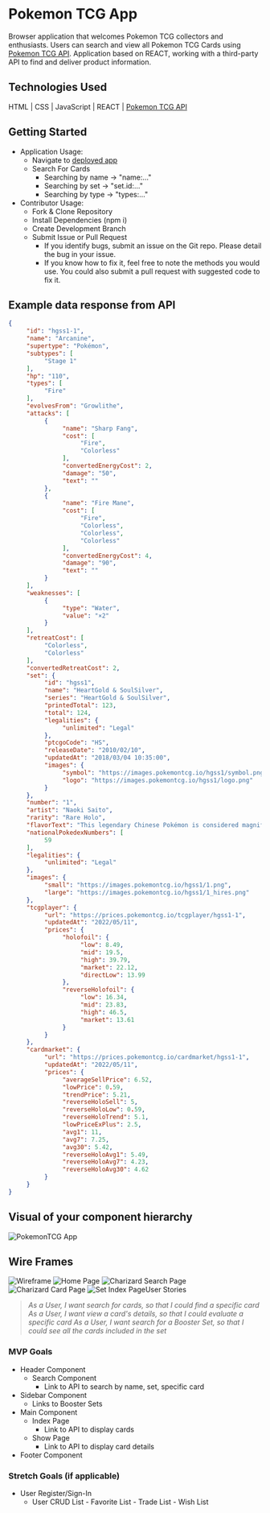 # Pokemon TCG App
Browser application that welcomes Pokemon TCG collectors and enthusiasts. Users can search and view all Pokemon TCG Cards using [Pokemon TCG API](https://dev.pokemontcg.io/). Application based on REACT, working with a third-party API to find and deliver product information.

## Technologies Used
HTML | CSS | JavaScript | REACT | [Pokemon TCG API](https://pokemontcg.io/)

## Getting Started
- Application Usage:
     - Navigate to [deployed app](https://pokemontcg-app.herokuapp.com/)
     - Search For Cards
          - Searching by name -> "name:..."
          - Searching by set -> "set.id:..."
          - Searching by type -> "types:..."
- Contributor Usage:
     - Fork & Clone Repository
     - Install Dependencies (npm i)
     - Create Development Branch
     - Submit Issue or Pull Request
          - If you identify bugs, submit an issue on the Git repo. Please detail the bug in your issue. 
          - If you know how to fix it, feel free to note the methods you would use. You could also submit a pull request with suggested code to fix it.

## Example data response from API
```json
{
     "id": "hgss1-1",
     "name": "Arcanine",
     "supertype": "Pokémon",
     "subtypes": [
          "Stage 1"
     ],
     "hp": "110",
     "types": [
          "Fire"
     ],
     "evolvesFrom": "Growlithe",
     "attacks": [
          {
               "name": "Sharp Fang",
               "cost": [
                    "Fire",
                    "Colorless"
               ],
               "convertedEnergyCost": 2,
               "damage": "50",
               "text": ""
          },
          {
               "name": "Fire Mane",
               "cost": [
                    "Fire",
                    "Colorless",
                    "Colorless",
                    "Colorless"
               ],
               "convertedEnergyCost": 4,
               "damage": "90",
               "text": ""
          }
     ],
     "weaknesses": [
          {
               "type": "Water",
               "value": "×2"
          }
     ],
     "retreatCost": [
          "Colorless",
          "Colorless"
     ],
     "convertedRetreatCost": 2,
     "set": {
          "id": "hgss1",
          "name": "HeartGold & SoulSilver",
          "series": "HeartGold & SoulSilver",
          "printedTotal": 123,
          "total": 124,
          "legalities": {
               "unlimited": "Legal"
          },
          "ptcgoCode": "HS",
          "releaseDate": "2010/02/10",
          "updatedAt": "2018/03/04 10:35:00",
          "images": {
               "symbol": "https://images.pokemontcg.io/hgss1/symbol.png",
               "logo": "https://images.pokemontcg.io/hgss1/logo.png"
          }
     },
     "number": "1",
     "artist": "Naoki Saito",
     "rarity": "Rare Holo",
     "flavorText": "This legendary Chinese Pokémon is considered magnificent. Many people are enchanted by its grand mane.",
     "nationalPokedexNumbers": [
          59
     ],
     "legalities": {
          "unlimited": "Legal"
     },
     "images": {
          "small": "https://images.pokemontcg.io/hgss1/1.png",
          "large": "https://images.pokemontcg.io/hgss1/1_hires.png"
     },
     "tcgplayer": {
          "url": "https://prices.pokemontcg.io/tcgplayer/hgss1-1",
          "updatedAt": "2022/05/11",
          "prices": {
               "holofoil": {
                    "low": 8.49,
                    "mid": 19.5,
                    "high": 39.79,
                    "market": 22.12,
                    "directLow": 13.99
               },
               "reverseHolofoil": {
                    "low": 16.34,
                    "mid": 23.83,
                    "high": 46.5,
                    "market": 13.61
               }
          }
     },
     "cardmarket": {
          "url": "https://prices.pokemontcg.io/cardmarket/hgss1-1",
          "updatedAt": "2022/05/11",
          "prices": {
               "averageSellPrice": 6.52,
               "lowPrice": 0.59,
               "trendPrice": 5.21,
               "reverseHoloSell": 5,
               "reverseHoloLow": 0.59,
               "reverseHoloTrend": 5.1,
               "lowPriceExPlus": 2.5,
               "avg1": 11,
               "avg7": 7.25,
               "avg30": 5.42,
               "reverseHoloAvg1": 5.49,
               "reverseHoloAvg7": 4.23,
               "reverseHoloAvg30": 4.62
          }
     }
}
```

## Visual of your component hierarchy
![PokemonTCG App](https://user-images.githubusercontent.com/101363667/168511402-edee5d29-b1ec-4b2b-bd10-a710b1e9c54f.jpeg)

## Wire Frames
<img src ="https://user-images.githubusercontent.com/101363667/169394543-a30387c5-f0ca-482e-a629-92ba178efc82.png" alt="Wireframe">
<img src="https://user-images.githubusercontent.com/101363667/169392219-a308f24f-dc45-44b5-a9aa-39343133bb37.png" alt="Home Page">
<img src="https://user-images.githubusercontent.com/101363667/169392598-49f11e7e-26fb-4e28-bd41-fc286f577435.png" alt="Charizard Search Page">
<img src="https://user-images.githubusercontent.com/101363667/169392644-32513a6e-d7c0-449b-81bc-6409b2025abc.png" alt="Charizard Card Page">
<img src="https://user-images.githubusercontent.com/101363667/169397527-00c43741-6aa3-4194-8207-bae217c85410.png" alt="Set Index Page"


## User Stories
>  _As a User, I want search for cards, so that I could find a specific card_
 _As a User, I want view a card's details, so that I could evaluate a specific card_
_As a User, I want search for a Booster Set, so that I could see all the cards included in the set_

### MVP Goals
- Header Component
     - Search Component
          - Link to API to search by name, set, specific card
- Sidebar Component
     - Links to Booster Sets
- Main Component
     - Index Page
          - Link to API to display cards
     - Show Page
          - Link to API to display card details
- Footer Component

### Stretch Goals (if applicable)
- User Register/Sign-In
     - User CRUD List
           - Favorite List
           - Trade List
           - Wish List

